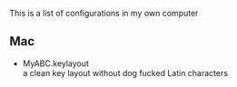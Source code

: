 This is a list of configurations in my own computer

## Mac

- MyABC.keylayout <br>
a clean key layout without dog fucked Latin characters
